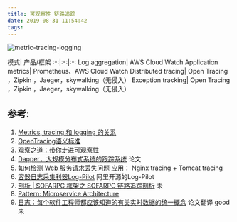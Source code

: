 ```yaml
---
title: 可观察性 链路追踪
date: 2019-08-31 11:54:42
tags:
---
```


<p hidden></p>
<!-- more -->

![metric-tracing-logging](https://user-images.githubusercontent.com/5608425/64059064-216a2880-cbe7-11e9-9ee7-141334d93959.png)


模式| 产品/框架
:-:|:-:|:-:
Log aggregation| AWS Cloud Watch
Application metrics| Prometheus、AWS Cloud Watch
Distributed tracing| Open Tracing ，Zipkin ，Jaeger，skywalking（无侵入）
Exception tracking| Open Tracing ，Zipkin ，Jaeger，skywalking（无侵入）


## 参考:
1. [Metrics, tracing 和 logging 的关系](https://wu-sheng.github.io/me/articles/metrics-tracing-and-logging)
2. [OpenTracing语义标准](https://github.com/opentracing-contrib/opentracing-specification-zh/blob/master/specification.md)
3. [观察之道：带你走进可观察性](https://mp.weixin.qq.com/s?__biz=MzIzNjUxMzk2NQ==&mid=2247489564&idx=1&sn=46d9103444bef97e89e897224a896268&chksm=e8d7e7dedfa06ec8d687c1292a1d82ff9e579430afafb9d003e18c13d4ec7e1682dbd4c642d9&scene=27#wechat_redirect)
4. [Dapper，大规模分布式系统的跟踪系统](http://bigbully.github.io/Dapper-translation/)  论文
5. [如何检测 Web 服务请求丢失问题](https://mp.weixin.qq.com/s/QA_BTF1D3GJJ7_nYQ6oAzQ) 应用： Nginx tracing + Tomcat tracing
6. [容器日志采集利器Log-Pilot](https://yq.aliyun.com/articles/674327)  阿里开源的Log-Pilot
7. [剖析 | SOFARPC 框架之 SOFARPC 链路追踪剖析](https://www.sofastack.tech/blog/sofa-rpc-link-tracking/) 未
8. [Pattern: Microservice Architecture](https://microservices.io/patterns/microservices.html)
9. [ 日志：每个软件工程师都应该知道的有关实时数据的统一概念](https://github.com/oldratlee/translations/blob/master/log-what-every-software-engineer-should-know-about-real-time-datas-unifying/README.md)  论文翻译 good 未